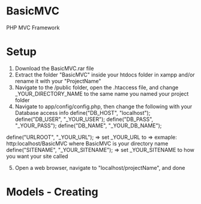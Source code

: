 # BasicMVC
PHP MVC Framework

# Setup
1. Download the BasicMVC.rar file
2. Extract the folder "BasicMVC" inside your htdocs folder in xampp and/or rename it with your "ProjectName"
3. Navigate to the /public folder, open the .htaccess file, and change _YOUR_DIRECTORY_NAME to the same name you named your project folder
4. Navigate to app/config/config.php, then change the following with your Database access info
  define("DB_HOST", "localhost");
  define("DB_USER", "_YOUR_USER");
  define("DB_PASS", "_YOUR_PASS");
  define("DB_NAME", "_YOUR_DB_NAME");
  
  define("URLROOT", "_YOUR_URL"); => set _YOUR_URL to => exmaple: http:localhost/BasicMVC where BasicMVC is your directory name
  define("SITENAME", "_YOUR_SITENAME"); => set _YOUR_SITENAME to how you want your site called
 
5. Open a web browser, navigate to "localhost/projectName", and done

# Models - Creating
